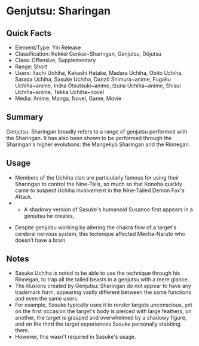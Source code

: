 # Genjutsu: Sharingan

## Quick Facts
- Element/Type: Yin Release
- Classification: Kekkei Genkai~Sharingan, Genjutsu, Dōjutsu
- Class: Offensive, Supplementary
- Range: Short
- Users: Itachi Uchiha, Kakashi Hatake, Madara Uchiha, Obito Uchiha, Sarada Uchiha, Sasuke Uchiha, Danzō Shimura~anime, Fugaku Uchiha~anime, Indra Ōtsutsuki~anime, Izuna Uchiha~anime, Shisui Uchiha~anime, Tekka Uchiha~novel
- Media: Anime, Manga, Novel, Game, Movie

## Summary
Genjutsu: Sharingan broadly refers to a range of genjutsu performed with the Sharingan. It has also been shown to be performed through the Sharingan's higher evolutions: the Mangekyō Sharingan and the Rinnegan.

## Usage
- Members of the Uchiha clan are particularly famous for using their Sharingan to control the Nine-Tails, so much so that Konoha quickly came to suspect Uchiha involvement in the Nine-Tailed Demon Fox's Attack.
- * A shadowy version of Sasuke's humanoid Susanoo first appears in a genjutsu he creates,
* Despite genjutsu working by altering the chakra flow of a target's cerebral nervous system, this technique affected Mecha-Naruto who doesn't have a brain.

## Notes
- Sasuke Uchiha is noted to be able to use the technique through his Rinnegan, to trap all the tailed beasts in a genjutsu with a mere glance.
- The illusions created by Genjutsu: Sharingan do not appear to have any trademark form, appearing vastly different between the same functions and even the same users.
- For example, Sasuke typically uses it to render targets unconscious, yet on the first occasion the target's body is pierced with large feathers, on another, the target is grasped and overwhelmed by a shadowy figure, and on the third the target experiences Sasuke personally stabbing them.
- However, this wasn't required in Sasuke's usage.
